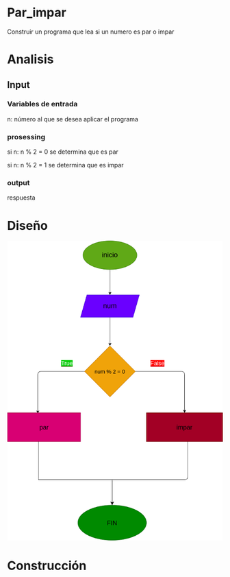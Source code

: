 # Par_impar
Construir un programa que lea si un numero es par o impar

# Analisis

## Input



### Variables de entrada
n: número al que se desea aplicar el programa
### prosessing

si n: n % 2 = 0 se determina que es par

si n: n % 2 = 1 se determina que es impar


### output
respuesta
# Diseño

![Diagrama de flujo](Diagrama.png "Diagrama de flujo ") 
# Construcción
